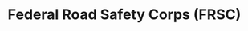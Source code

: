 ---
title: Federal Road Safety Corps (FRSC)
details: |-
    The Council collaborates with FRSC to ensure the safety and comfort of road transport consumers. The Council seeks the support of FRSC in investigation and resolving consumer complaints relating to road travels, when necessary. The relationship between the Council and FRSC recently expanded to joint sensitization projects as well as other joint initiatives.
---